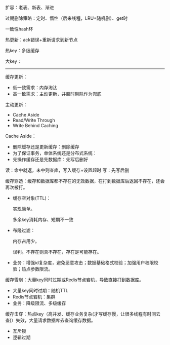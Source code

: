 扩容：老表、新表、渐进

过期删除策略：定时、惰性（后来线程，LRU+随机删）、get时

一致性hash环

热更新：ack错误+重新请求到新节点

热key：多级缓存

大key：


---
缓存更新：
- 低一致需求：内存淘汰
- 高一致需求：主动更新，并超时剔除作为兜底


主动更新：
- Cache Aside 
- Read/Write Through
- Write Behind Caching

Cache Aside：
- 删除缓存还是更新缓存：删除缓存
- 为了保证事务，单体系统还是分布式系统：
- 先操作缓存还是先数据库：先写后删好


读：命中就返，未中则查库，写入缓存+设置超时
写：先写后删


缓存穿透：缓存和数据库都不存在的无效数据，在打到数据库后返回不存在，还会再次被打。
- 缓存空对象(TTL)：
	
	实现简单。

	多余key消耗内存、短期不一致
- 布隆过滤：

	内存占用少。

	误判。不存在则真不存在，存在是可能存在。
- 业务：增强id复杂度，避免恶意攻击；数据基础格式校验；加强用户权限校验；热点参数限流。


缓存雪崩：大量key同时过期或Redis节点宕机，导致直接打到数据库。
- 大量key同时过期：随机TTL
- Redis节点宕机：集群
- 业务：降级限流、多级缓存


缓存击穿：热点key（高并发、缓存业务复杂(才写缓存慢，让很多线程有时间去查)）失效，大量请求数据库去查询缓存数据。
- 互斥锁
- 逻辑过期